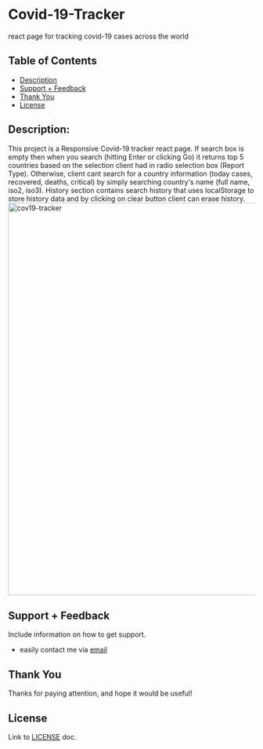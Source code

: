 # Covid-19-Tracker
react page for tracking covid-19 cases across the world

## Table of Contents
- [Description](#description)
- [Support + Feedback](#support--feedback)
- [Thank You](#thank-you)
- [License](#license)

## Description:
This project is a Responsive Covid-19 tracker react page. If search box is empty then when you search (hitting Enter or clicking Go) it returns top 5 countries based on the selection client had in radio selection box (Report Type). Otherwise, client cant search for a country information (today cases, recovered, deaths, critical) by simply searching country's name (full name, iso2, iso3). History section contains search history that uses localStorage to store history data and by clicking on clear button client can erase history. 
<img src="" alt="cov19-tracker" width="800" />


## Support + Feedback

Include information on how to get support.
- easily contact me via [email](aminiamini433@yahoo.fr)

## Thank You

Thanks for paying attention, and hope it would be useful!

## License
Link to [LICENSE](LICENSE) doc.
